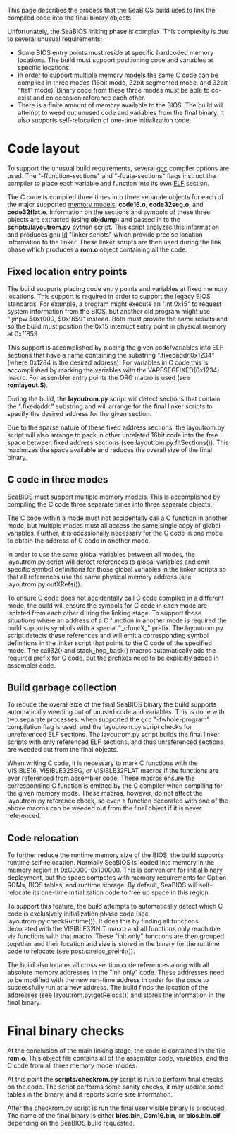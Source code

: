 This page describes the process that the SeaBIOS build uses to link
the compiled code into the final binary objects.

Unfortunately, the SeaBIOS linking phase is complex. This complexity
is due to several unusual requirements:

* Some BIOS entry points must reside at specific hardcoded memory
  locations. The build must support positioning code and variables at
  specific locations.
* In order to support multiple [memory models](Memory_Model.md) the
  same C code can be complied in three modes (16bit mode, 32bit
  segmented mode, and 32bit "flat" mode). Binary code from these three
  modes must be able to co-exist and on occasion reference each other.
* There is a finite amount of memory available to the BIOS. The build
  will attempt to weed out unused code and variables from the final
  binary. It also supports self-relocation of one-time initialization
  code.

Code layout
===========

To support the unusual build requirements, several
[gcc](http://en.wikipedia.org/wiki/GNU_Compiler_Collection) compiler
options are used. The "-ffunction-sections" and "-fdata-sections"
flags instruct the compiler to place each variable and function into
its own
[ELF](http://en.wikipedia.org/wiki/Executable_and_Linkable_Format)
section.

The C code is compiled three times into three separate objects for
each of the major supported [memory models](Memory_Model.md):
**code16.o**, **code32seg.o**, and **code32flat.o**. Information on
the sections and symbols of these three objects are extracted (using
**objdump**) and passed in to the **scripts/layoutrom.py** python
script. This script analyzes this information and produces gnu
[ld](http://en.wikipedia.org/wiki/GNU_linker) "linker scripts" which
provide precise location information to the linker. These linker
scripts are then used during the link phase which produces a **rom.o**
object containing all the code.

Fixed location entry points
---------------------------

The build supports placing code entry points and variables at fixed
memory locations. This support is required in order to support the
legacy BIOS standards. For example, a program might execute an "int
0x15" to request system information from the BIOS, but another old
program might use "ljmpw $0xf000, $0xf859" instead. Both must provide
the same results and so the build must position the 0x15 interrupt
entry point in physical memory at 0xff859.

This support is accomplished by placing the given code/variables into
ELF sections that have a name containing the substring
".fixedaddr.0x1234" (where 0x1234 is the desired address). For
variables in C code this is accomplished by marking the variables with
the VARFSEGFIXED(0x1234) macro. For assembler entry points the ORG
macro is used (see **romlayout.S**).

During the build, the **layoutrom.py** script will detect sections
that contain the ".fixedaddr." substring and will arrange for the
final linker scripts to specify the desired address for the given
section.

Due to the sparse nature of these fixed address sections, the
layoutrom.py script will also arrange to pack in other unrelated 16bit
code into the free space between fixed address sections (see
layoutrom.py:fitSections()). This maximizes the space available and
reduces the overall size of the final binary.

C code in three modes
---------------------

SeaBIOS must support multiple [memory models](Memory_Model.md). This
is accomplished by compiling the C code three separate times into
three separate objects.

The C code within a mode must not accidentally call a C function in
another mode, but multiple modes must all access the same single copy
of global variables. Further, it is occasionally necessary for the C
code in one mode to obtain the address of C code in another mode.

In order to use the same global variables between all modes, the
layoutrom.py script will detect references to global variables and
emit specific symbol definitions for those global variables in the
linker scripts so that all references use the same physical memory
address (see layoutrom.py:outXRefs()).

To ensure C code does not accidentally call C code compiled in a
different mode, the build will ensure the symbols for C code in each
mode are isolated from each other during the linking stage. To support
those situations where an address of a C function in another mode is
required the build supports symbols with a special "\_cfuncX_"
prefix. The layoutrom.py script detects these references and will emit
a corresponding symbol definitions in the linker script that points to
the C code of the specified mode. The call32() and stack_hop_back()
macros automatically add the required prefix for C code, but the
prefixes need to be explicitly added in assembler code.

Build garbage collection
------------------------

To reduce the overall size of the final SeaBIOS binary the build
supports automatically weeding out of unused code and variables. This
is done with two separate processes: when supported the gcc
"-fwhole-program" compilation flag is used, and the layoutrom.py
script checks for unreferenced ELF sections. The layoutrom.py script
builds the final linker scripts with only referenced ELF sections, and
thus unreferenced sections are weeded out from the final objects.

When writing C code, it is necessary to mark C functions with the
VISIBLE16, VISIBLE32SEG, or VISIBLE32FLAT macros if the functions are
ever referenced from assembler code. These macros ensure the
corresponding C function is emitted by the C compiler when compiling
for the given memory mode. These macros, however, do not affect the
layoutrom.py reference check, so even a function decorated with one of
the above macros can be weeded out from the final object if it is
never referenced.

Code relocation
---------------

To further reduce the runtime memory size of the BIOS, the build
supports runtime self-relocation. Normally SeaBIOS is loaded into
memory in the memory region at 0xC0000-0x100000. This is convenient
for initial binary deployment, but the space competes with memory
requirements for Option ROMs, BIOS tables, and runtime storage. By
default, SeaBIOS will self-relocate its one-time initialization code
to free up space in this region.

To support this feature, the build attempts to automatically detect
which C code is exclusively initialization phase code (see
layoutrom.py:checkRuntime()). It does this by finding all functions
decorated with the VISIBLE32INIT macro and all functions only
reachable via functions with that macro. These "init only" functions
are then grouped together and their location and size is stored in the
binary for the runtime code to relocate (see post.c:reloc_preinit()).

The build also locates all cross section code references along with
all absolute memory addresses in the "init only" code. These addresses
need to be modified with the new run-time address in order for the
code to successfully run at a new address. The build finds the
location of the addresses (see layoutrom.py:getRelocs()) and stores
the information in the final binary.

Final binary checks
===================

At the conclusion of the main linking stage, the code is contained in
the file **rom.o**. This object file contains all of the assembler
code, variables, and the C code from all three memory model modes.

At this point the **scripts/checkrom.py** script is run to perform
final checks on the code. The script performs some sanity checks, it
may update some tables in the binary, and it reports some size
information.

After the checkrom.py script is run the final user visible binary is
produced. The name of the final binary is either **bios.bin**,
**Csm16.bin**, or **bios.bin.elf** depending on the SeaBIOS build
requested.
